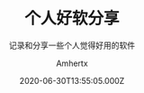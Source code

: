 ---
date: 2020-06-30T13:55:05.000Z
layout: post
title: 个人好软分享
subtitle: '记录和分享一些个人觉得好用的软件'
description: >-
  记录和分享一些个人觉得好用的软件
image: >-
  img\安卓.png
optimized_image: >-
  img\安卓.png
category: 软件
tags:
  - 软件
author: Amhertx
paginate: true
---